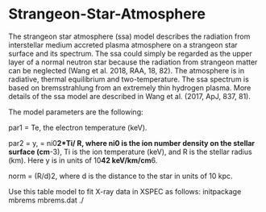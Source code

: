 # Strangeon-Star-Atmosphere

The strangeon star atmosphere (ssa) model describes the radiation from interstellar medium accreted plasma atmosphere on a strangeon star surface and its spectrum. The ssa could simply be regarded as the upper layer of a normal neutron star because the radiation from strangeon matter can be neglected (Wang et al. 2018, RAA, 18, 82). The atmosphere is in radiative, thermal equilibrium and two-temperature. The ssa spectrum is based on bremsstrahlung from an extremely thin hydrogen plasma. More details of the ssa model are described in Wang et al. (2017, ApJ, 837, 81). 

The model parameters are the following:

par1  =  Te, the electron temperature (keV).

par2  =  y, = ni0**2*Ti/ R, where ni0 is the ion number density on the stellar surface (cm**-3), Ti is the ion temperature (keV), and R is the stellar radius (km). Here y is in units of 10**42 keV/km/cm**6.

norm  = (R/d)2, where d is the distance to the star in units of 10 kpc.

Use this table model to fit X-ray data in XSPEC as follows: initpackage mbrems mbrems.dat ./
